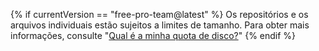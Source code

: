 {% if currentVersion == "free-pro-team@latest" %}
Os repositórios e os arquivos individuais estão sujeitos a limites de tamanho. Para obter mais informações, consulte "[Qual é a minha quota de disco?](/articles/what-is-my-disk-quota)"
{% endif %}
